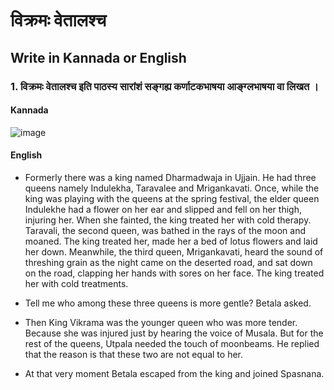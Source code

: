 # विक्रमः वेतालश्च
## Write in Kannada or English
### 1. विक्रमः वेतालश्च इति पाठस्य सारांशं सङ्गह्य कर्णाटकभाषया आङ्ग्लभाषया वा लिखत ।
#### Kannada
![image](https://github.com/KaveriBridge/sslc/assets/20998959/01aee44b-9e6b-4dfa-baaf-25e081b0ac6b)
#### English
* Formerly there was a king named Dharmadwaja in Ujjain. He had three queens namely Indulekha, Taravalee and Mrigankavati. Once, while the king was playing with the queens at the spring festival, the elder queen Indulekhe had a flower on her ear and slipped and fell on her thigh, injuring her. When she fainted, the king treated her with cold therapy. Taravali, the second queen, was bathed in the rays of the moon and moaned. The king treated her, made her a bed of lotus flowers and laid her down. Meanwhile, the third queen, Mrigankavati, heard the sound of threshing grain as the night came on the deserted road, and sat down on the road, clapping her hands with sores on her face. The king treated her with cold treatments.

* Tell me who among these three queens is more gentle? Betala asked.

* Then King Vikrama was the younger queen who was more tender. Because she was injured just by hearing the voice of Musala. But for the rest of the queens, Utpala needed the touch of moonbeams. He replied that the reason is that these two are not equal to her.

* At that very moment Betala escaped from the king and joined Spasnana.
